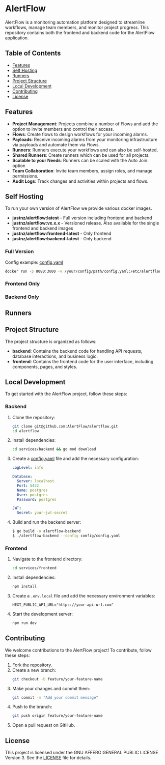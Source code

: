 # AlertFlow

AlertFlow is a monitoring automation platform designed to streamline workflows, manage team members, and monitor project progress. This repository contains both the frontend and backend code for the AlertFlow application.

## Table of Contents

- [Features](#features)
- [Self Hosting](#self-hosting)
- [Runners](#runners)
- [Project Structure](#project-structure)
- [Local Development](#local-development)
- [Contributing](#contributing)
- [License](#license)

## Features

- **Project Management**: Projects combine a number of Flows and add the option to invite members and control their access.
- **Flows**: Create flows to design workflows for your incoming alarms.
- **Payloads**: Receive incoming alarms from your monitoring infrastructure via payloads and automate them via Flows.
- **Runners**: Runners execute your workflows and can also be self-hosted.
- **Shared Runners**: Create runners which can be used for all projects.
- **Scalable to your Needs**: Runners can be scaled with the Auto Join option
- **Team Collaboration**: Invite team members, assign roles, and manage permissions.
- **Audit Logs**: Track changes and activities within projects and flows.

## Self Hosting
To run your own version of AlertFlow we provide various docker images.
- **justnz/alertflow:latest** - Full version including frontend and backend
- **justnz/alertflow:vx.x.x** - Versioned release. Also available for the single frontend and backend images
- **justnz/alertflow:frontend-latest** - Only frontend
- **justnz/alertflow:backend-latest** - Only backend

### Full Version

Config example: [config.yaml](https://github.com/AlertFlow/alertflow/blob/main/services/backend/config/config.yaml)

```sh
docker run -p 8080:3000 -v /your/config/path/config.yaml:/etc/alertflow/backend_config.yaml justnz/alertflow:latest
```

### Frontend Only

### Backend Only

## Runners

## Project Structure

The project structure is organized as follows:

- **backend**: Contains the backend code for handling API requests, database interactions, and business logic.
- **frontend**: Contains the frontend code for the user interface, including components, pages, and styles.

## Local Development

To get started with the AlertFlow project, follow these steps:

### Backend

1. Clone the repository:
    ```sh
    git clone git@github.com:AlertFlow/alertflow.git
    cd alertflow
    ```

2. Install dependencies:
    ```sh
    cd services/backend && go mod download
    ```

3. Create a [config.yaml](https://github.com/AlertFlow/alertflow/blob/main/services/backend/config/config.yaml) file and add the necessary configuration:
    ```yaml
    LogLevel: info

    Database:
      Server: localhost
      Port: 5432
      Name: postgres
      User: postgres
      Password: postgres

    JWT:
      Secret: your-jwt-secret
    ```

4. Build and run the backend server:
    ```sh
    $ go build -o alertflow-backend
    $ ./alertflow-backend --config config/config.yaml
    ```

### Frontend

1. Navigate to the frontend directory:
    ```sh
    cd services/frontend
    ```

2. Install dependencies:
    ```sh
    npm install
    ```

3. Create a `.env.local` file and add the necessary environment variables:
    ```env
    NEXT_PUBLIC_API_URL="https://your-api-url.com"
    ```

4. Start the development server:
    ```sh
    npm run dev
    ```

## Contributing

We welcome contributions to the AlertFlow project! To contribute, follow these steps:

1. Fork the repository.
2. Create a new branch:
    ```sh
    git checkout -b feature/your-feature-name
    ```
3. Make your changes and commit them:
    ```sh
    git commit -m "Add your commit message"
    ```
4. Push to the branch:
    ```sh
    git push origin feature/your-feature-name
    ```
5. Open a pull request on GitHub.

## License

This project is licensed under the GNU AFFERO GENERAL PUBLIC LICENSE Version 3. See the [LICENSE](https://github.com/AlertFlow/alertflow/blob/main/LICENSE) file for details.
